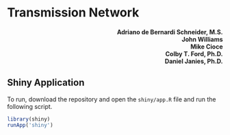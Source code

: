 # Transmission Network
<h4 align = "right">Adriano de Bernardi Schneider, M.S.<br> John Williams<br> Mike Cioce<br> Colby T. Ford, Ph.D.<br>Daniel Janies, Ph.D.</h3>

## Shiny Application
To run, download the repository and open the `shiny/app.R` file and run the following script.
```r
library(shiny)
runApp('shiny')
```
